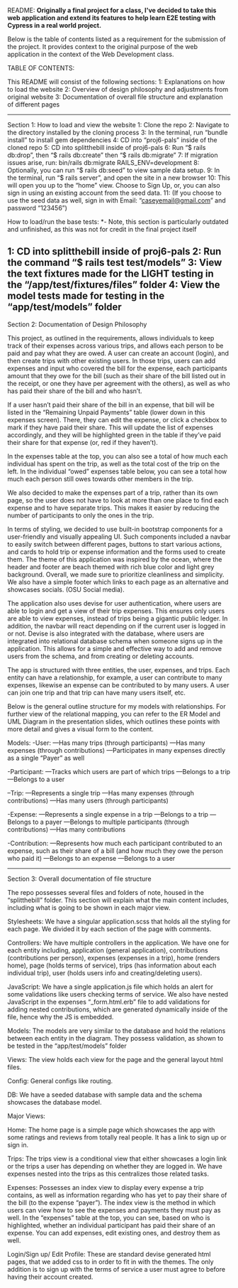 README:
**Originally a final project for a class, I've decided to take this web application and extend its features
to help learn E2E testing with Cypress in a real world project.**

Below is the table of contents listed as a requirement for the submission of the project.
It provides context to the original purpose of the web application in the context of the Web Development class.


TABLE OF CONTENTS:

This README will consist of the following sections:
1: Explanations on how to load the website 
2: Overview of design philosophy and adjustments from original website
3: Documentation of overall file structure and explanation of different pages

------------------------------------------------------------------------------------------
Section 1: How to load and view the website
1: Clone the repo
2: Navigate to the directory installed by the cloning process
3: In the terminal, run “bundle install” to install gem dependencies
4: CD into “proj6-pals” inside of the cloned repo
5: CD into splitthebill inside of proj6-pals 
6: Run “$ rails db:drop”, then “$ rails db:create” then “$ rails db:migrate”
7: If migration issues arise, run: bin/rails db:migrate RAILS_ENV=development
8: Optionally, you can run “$ rails db:seed” to view sample data setup.
9: In the terminal, run “$ rails server”, and open the site in a new browser
10: This will open you up to the “home” view. Choose to Sign Up, or, you can also sign in using an existing account from the seed data.
11: (If you choose to use the seed data as well, sign in with Email: “caseyemail@gmail.com” and password “123456”)

How to load/run the base tests: *- Note, this section is particularly outdated and unfinished, as this was not for 
                                credit  in the final project itself

1: CD into splitthebill inside of proj6-pals
2: Run the command “$ rails test test/models” 
3: View the text fixtures made for the LIGHT testing in the “/app/test/fixtures/files” folder
4: View the model tests made for testing in the “app/test/models” folder
------------------------------------------------------------------------------------------
Section 2: Documentation of Design Philosophy

This project, as outlined in the requirements, allows individuals to keep track of their expenses across various trips, and allows each person to be paid and pay what they are owed. A user can create an account (login), and then create trips with other existing users. In those trips, users can add expenses and input who covered the bill for the expense, each participants amount that they owe for the bill (such as their share of the bill listed out in the receipt, or one they have per agreement with the others), as well as who has paid their share of the bill and who hasn’t.

If a user hasn’t paid their share of the bill in an expense, that bill will be listed in the “Remaining Unpaid Payments” table (lower down in this expenses screen). There, they can edit the expense, or click a checkbox to mark if they have paid their share. This will update the list of expenses accordingly, and they will be highlighted green in the table if they’ve paid their share for that expense (or, red if they haven’t).

In the expenses table at the top, you can also see a total of how much each individual has spent on the trip, as well as the total cost of the trip on the left. In the individual “owed” expenses table below, you can see a total how much each person still owes towards other members in the trip. 

We also decided to make the expenses part of a trip, rather than its own page, so the user does not have to look at more than one place to find each expense and to have separate trips. This makes it easier by reducing the number of participants to only the ones in the trip. 

In terms of styling, we decided to use built-in bootstrap components for a user-friendly and visually appealing UI. Such components included a navbar to easily switch between different pages, buttons to start various actions, and cards to hold trip or expense information and the forms used to create them. The theme of this application was inspired by the ocean, where the header and footer are beach themed with rich blue color and light grey background. Overall, we made sure to prioritize cleanliness and simplicity. We also have a simple footer which links to each page as an alternative and showcases socials. (OSU Social media).

The application also uses devise for user authentication, where users are able to login and get a view of their trip expenses. This ensures only users are able to view expenses, instead of trips being a gigantic public ledger. In addition, the navbar will react depending on if the current user is logged in or not.  Devise is also integrated with the database, where users are integrated into relational database schema when someone signs up in the application. This allows for a simple and effective way to add and remove users from the schema, and from creating or deleting accounts. 

The app is structured with three entities, the user, expenses, and trips. Each entity can have a relationship, for example, a user can contribute to many expenses, likewise an expense can be contributed to by many users.  A user can join one trip and that trip can have many users itself, etc.

Below is the general outline structure for my models with relationships. For further view of the relational mapping, you can refer to the ER Model and UML Diagram in the presentation slides, which outlines these points with more detail and gives a visual form to the content. 

Models:
-User:
—Has many trips (through participants)
—Has many expenses (through contributions)
—Participates in many expenses directly as a single “Payer” as well

-Participant:
—Tracks which users are part of which trips
—Belongs to a trip
—Belongs to a user

–Trip: 
—Represents a single trip
—Has many expenses (through contributions)
—Has many users (through participants)

-Expense:
—Represents a single expense in a trip
—Belongs to a trip
—Belongs to a payer
—Belongs to multiple participants (through contributions)
—Has many contributions

-Contribution:
—Represents how much each participant contributed to an expense, such as their share of a bill (and how much they owe the person who paid it)
—Belongs to an expense
—Belongs to a user

------------------------------------------------------------------------------------------
Section 3: Overall documentation of file structure

The repo possesses several files and folders of note, housed in the “splitthebill” folder.
This section will explain what the main content includes, including what is going to be shown in each major view. 

Stylesheets:
We have a singular application.scss that holds all the styling for each page. We divided it by each section of the page with comments. 

Controllers:
We have multiple controllers in the application. We have one for each entity including, application (general application), contributions (contributions per person), expenses (expenses in a trip), home (renders home), page (holds terms of service), trips (has information about each individual trip), user (holds users info and creating/deleting users).

JavaScript:
We have a single application.js file which holds an alert for some validations like users checking terms of service.  We also have nested JavaScript in the expenses “_form.html.erb” file to add validations for adding nested contributions, which are generated dynamically inside of the file, hence why the JS is embedded.

Models:
The models are very similar to the database and hold the relations between each entity in the diagram. They possess validation, as shown to be tested in the “app/test/models” folder

Views:
The view holds each view for the page and the general layout html files.

Config:
General configs like routing.

DB:
We have a seeded database with sample data and the schema showcases the database model.

Major Views:

Home: The home page is a simple page which showcases the app with some ratings and reviews from totally real people. It has a link to sign up or sign in. 

Trips: The trips view is a conditional view that either showcases a login link or the trips a user has depending on whether they are logged in. We have expenses nested into the trips as this centralizes those related tasks.

Expenses: Possesses an index view to display every expense a trip contains, as well as information regarding who has yet to pay their share of the bill (to the expense “payer”). The index view is the method in which users can view how to see the expenses and payments they must pay as well. In the “expenses” table at the top, you can see, based on who is highlighted, whether an individual participant has paid their share of an expense. You can add expenses, edit existing ones, and destroy them as well. 

Login/Sign up/ Edit Profile:
These are standard devise generated html pages, that we added css to in order to fit in with the themes. The only addition is to sign up with the terms of service a user must agree to before having their account created. 
